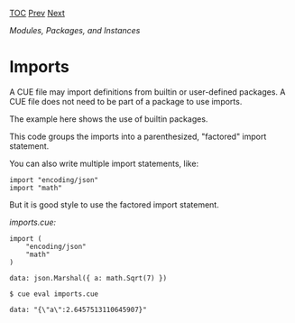 [TOC](Readme.md) [Prev](packages.md) [Next](operators.md)

_Modules, Packages, and Instances_

# Imports

A CUE file may import definitions from builtin or user-defined packages.
A CUE file does not need to be part of a package to use imports.

The example here shows the use of builtin packages.

This code groups the imports into a parenthesized, "factored" import statement.

You can also write multiple import statements, like:

```
import "encoding/json"
import "math"
```

But it is good style to use the factored import statement.

<!-- CUE editor -->
_imports.cue:_
```
import (
	"encoding/json"
	"math"
)

data: json.Marshal({ a: math.Sqrt(7) })
```

<!-- result -->
`$ cue eval imports.cue`
```
data: "{\"a\":2.6457513110645907}"
```